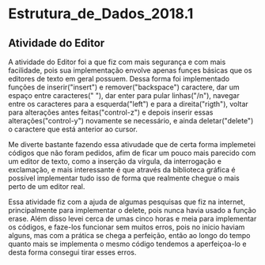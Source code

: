 # Estrutura_de_Dados_2018.1

## Atividade do Editor

A atividade do Editor foi a que fiz com mais segurança e com mais facilidade, pois sua implementação envolve apenas funçes básicas que os editores de texto em geral possuem. Dessa forma foi implementado funções de inserir("insert") e remover("backspace") caractere, dar um espaço entre caracteres(" "), dar enter para pular linhas("/n"), navegar entre os caracteres para a esquerda("left") e para a direita("rigth"), voltar para alterações antes feitas("control-z") e depois inserir essas alterações("control-y") novamente se necessário, e ainda deletar("delete") o caractere que está anterior ao cursor.

Me diverte bastante fazendo essa ativudade que de certa forma implemetei códigos que não foram pedidos, afim de ficar um pouco mais parecido com um editor de texto, como a inserção da vírgula, da interrogação e exclamação, e mais interessante é que através da biblioteca gráfica é possível implementar tudo isso de forma que realmente chegue o mais perto de um editor real.

Essa atividade fiz com a ajuda de algumas pesquisas que fiz na internet, principalmente para implementar o delete, pois nunca havia usado a função erase. Além disso levei cerca de umas cinco horas e meia para implementar os códigos, e faze-los funcionar sem muitos erros, pois no inicio haviam alguns, mas com a prática se chega a perfeição, então ao longo do tempo quanto mais se implementa o mesmo código tendemos a aperfeiçoa-lo e desta forma consegui tirar esses erros.
